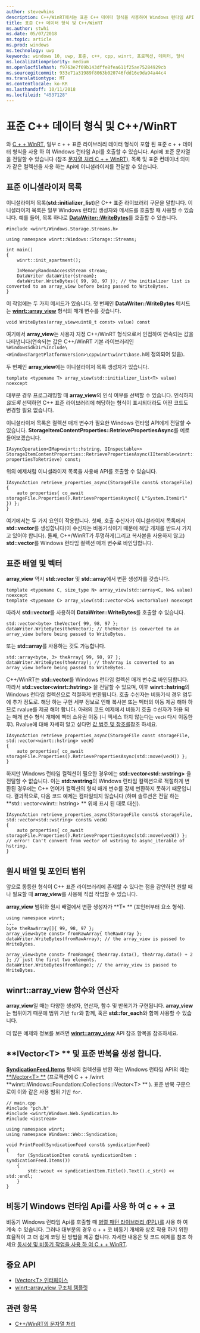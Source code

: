 ```yaml
---
author: stevewhims
description: C++/WinRT에서는 표준 C++ 데이터 형식을 사용하여 Windows 런타임 API를 호출할 수 있습니다.
title: 표준 C++ 데이터 형식 및 C++/WinRT
ms.author: stwhi
ms.date: 05/07/2018
ms.topic: article
ms.prod: windows
ms.technology: uwp
keywords: windows 10, uwp, 표준, c++, cpp, winrt, 프로젝션, 데이터, 형식
ms.localizationpriority: medium
ms.openlocfilehash: f9763e7f69b143dffe8fea611f25ae75284929cb
ms.sourcegitcommit: 933e71a31989f8063b020746fdd16e9da94a44c4
ms.translationtype: MT
ms.contentlocale: ko-KR
ms.lasthandoff: 10/11/2018
ms.locfileid: "4537128"
---
```

# <a name="standard-c-data-types-and-cwinrt"></a>표준 C++ 데이터 형식 및 C++/WinRT

와 [C + + WinRT](/windows/uwp/cpp-and-winrt-apis/intro-to-using-cpp-with-winrt), 일부 c + + 표준 라이브러리 데이터 형식이 포함 된 표준 c + + 데이터 형식을 사용 하 여 Windows 런타임 Api를 호출할 수 있습니다. Api에 표준 문자열을 전달할 수 있습니다 (참조 [문자열 처리 C + + WinRT](strings.md)), 목록 및 표준 컨테이너 의미가 같은 컬렉션을 사용 하는 Api에 이니셜라이저를 전달할 수 있습니다.

## <a name="standard-initializer-lists"></a>표준 이니셜라이저 목록
이니셜라이저 목록(**std::initializer_list**)은 C++ 표준 라이브러리 구문을 말합니다. 이니셜라이저 목록은 일부 Windows 런타임 생성자와 메서드를 호출할 때 사용할 수 있습니다. 예를 들어, 목록 하나로 [**DataWriter::WriteBytes**](/uwp/api/windows.storage.streams.datawriter.writebytes)를 호출할 수 있습니다.

```cppwinrt
#include <winrt/Windows.Storage.Streams.h>

using namespace winrt::Windows::Storage::Streams;

int main()
{
    winrt::init_apartment();

    InMemoryRandomAccessStream stream;
    DataWriter dataWriter{stream};
    dataWriter.WriteBytes({ 99, 98, 97 }); // the initializer list is converted to an array_view before being passed to WriteBytes.
}
```

이 작업에는 두 가지 메서드가 있습니다. 첫 번째인 **DataWriter::WriteBytes** 메서드는 [**winrt::array_view**](/uwp/cpp-ref-for-winrt/array-view) 형식의 매개 변수를 갖습니다.

```cppwinrt
void WriteBytes(array_view<uint8_t const> value) const
```

 여기에서 **array_view**는 사용자 지정 C++/WinRT 형식으로서 인접하여 연속되는 값을 나타냅니다(연속되는 값은 C++/WinRT 기본 라이브러리인 `%WindowsSdkDir%Include\<WindowsTargetPlatformVersion>\cppwinrt\winrt\base.h`에 정의되어 있음).

두 번째인 **array_view**에는 이니셜라이저 목록 생성자가 있습니다.

```cppwinrt
template <typename T> array_view(std::initializer_list<T> value) noexcept
```

대부분 경우 프로그래밍할 때 **array_view**의 인식 여부를 선택할 수 있습니다. 인식하지 *않도록* 선택하면 C++ 표준 라이브러리에 해당하는 형식이 표시되더라도 어떤 코드도 변경할 필요 없습니다.

이니셜라이저 목록은 컬렉션 매개 변수가 필요한 Windows 런타임 API에게 전달할 수 있습니다. **StorageItemContentProperties::RetrievePropertiesAsync**를 예로 들어보겠습니다.

```cppwinrt
IAsyncOperation<IMap<winrt::hstring, IInspectable>> StorageItemContentProperties::RetrievePropertiesAsync(IIterable<winrt::hstring> propertiesToRetrieve) const;
```

위의 예제처럼 이니셜라이저 목록을 사용해 API를 호출할 수 있습니다.

```cppwinrt
IAsyncAction retrieve_properties_async(StorageFile const& storageFile)
{
    auto properties{ co_await storageFile.Properties().RetrievePropertiesAsync({ L"System.ItemUrl" }) };
}
```

여기에서는 두 가지 요인이 작용합니다. 첫째, 호출 수신자가 이니셜라이저 목록에서 **std::vector**를 생성합니다(이 수신자는 비동기식이기 때문에 해당 개체를 반드시 가지고 있어야 합니다). 둘째, C++/WinRT가 투명하게(그리고 복사본을 사용하지 않고) **std::vector**를 Windows 런타임 컬렉션 매개 변수로 바인딩합니다.

## <a name="standard-arrays-and-vectors"></a>표준 배열 및 벡터
**array_view** 역시 **std::vector** 및 **std::array**에서 변환 생성자를 갖습니다.

```cppwinrt
template <typename C, size_type N> array_view(std::array<C, N>& value) noexcept
template <typename C> array_view(std::vector<C>& vectorValue) noexcept
```

따라서 **std::vector**를 사용하여 **DataWriter::WriteBytes**를 호출할 수 있습니다.

```cppwinrt
std::vector<byte> theVector{ 99, 98, 97 };
dataWriter.WriteBytes(theVector); // theVector is converted to an array_view before being passed to WriteBytes.
```

또는 **std::array**를 사용하는 것도 가능합니다.

```cppwinrt
std::array<byte, 3> theArray{ 99, 98, 97 };
dataWriter.WriteBytes(theArray); // theArray is converted to an array_view before being passed to WriteBytes.
```

C++/WinRT는 **std::vector**를 Windows 런타임 컬렉션 매개 변수로 바인딩합니다. 따라서 **std::vector&lt;winrt::hstring&gt;** 을 전달할 수 있으며, 이후 **winrt::hstring**의 Windows 런타임 컬렉션으로 적절하게 변환됩니다. 호출 수신자는 비동기식 경우 염두에 추가 정도로. 해당 하는 구현 세부 정보로 인해 복사본 또는 벡터의 이동 제공 해야 하므로 rvalue를 제공 해야 합니다. 아래의 코드 예제에서 비동기 호출 수신자가 허용 되는 매개 변수 형식 개체에 벡터 소유권 이동 (니 액세스 하지 않는다는 `vecH` 다시 이동한 후). Rvalue에 대해 자세히 알고 싶다면 [값 범주 및 참조를](cpp-value-categories.md)참조 하세요.

```cppwinrt
IAsyncAction retrieve_properties_async(StorageFile const storageFile, std::vector<winrt::hstring> vecH)
{
    auto properties{ co_await storageFile.Properties().RetrievePropertiesAsync(std::move(vecH)) };
}
```

하지만 Windows 런타임 컬렉션이 필요한 경우에는 **std::vector&lt;std::wstring&gt;** 을 전달할 수 없습니다. 이는 **std::wstring**의 Windows 런타임 컬렉션으로 적절하게 변환된 경우에는 C++ 언어가 컬렉션의 형식 매개 변수를 강제 변환하지 못하기 때문입니다. 결과적으로, 다음 코드 예제는 컴파일되지 않습니다 (하며 솔루션은 전달 하는 **std:: vector&lt;winrt:: hstring&gt; ** 위에 표시 된 대로 대신).

```cppwinrt
IAsyncAction retrieve_properties_async(StorageFile const& storageFile, std::vector<std::wstring> const& vecW)
{
    auto properties{ co_await storageFile.Properties().RetrievePropertiesAsync(std::move(vecW)) }; // error! Can't convert from vector of wstring to async_iterable of hstring.
}
```

## <a name="raw-arrays-and-pointer-ranges"></a>원시 배열 및 포인터 범위
앞으로 동등한 형식이 C++ 표준 라이브러리에 존재할 수 있다는 점을 감안하면 원할 때나 필요할 때 **array_view**를 사용해 직접 작업할 수 있습니다.

**array_view** 범위와 원시 배열에서 변환 생성자가 **T&ast; ** (포인터부터 요소 형식).

```cppwinrt
using namespace winrt;
...
byte theRawArray[]{ 99, 98, 97 };
array_view<byte const> fromRawArray{ theRawArray };
dataWriter.WriteBytes(fromRawArray); // the array_view is passed to WriteBytes.

array_view<byte const> fromRange{ theArray.data(), theArray.data() + 2 }; // just the first two elements.
dataWriter.WriteBytes(fromRange); // the array_view is passed to WriteBytes.
```

## <a name="winrtarrayview-functions-and-operators"></a>winrt::array_view 함수와 연산자
**array_view**일 때는 다양한 생성자, 연산자, 함수 및 반복기가 구현됩니다. **array_view**는 범위이기 때문에 범위 기반 `for`와 함께, 혹은 **std::for_each**와 함께 사용할 수 있습니다.

더 많은 예제와 정보를 보려면 [**winrt::array_view**](/uwp/cpp-ref-for-winrt/array-view) API 참조 항목을 참조하세요.

## <a name="ivectorlttgt-and-standard-iteration-constructs"></a>**IVector&lt;T&gt; ** 및 표준 반복을 생성 합니다.
[**SyndicationFeed.Items**](/uwp/api/windows.web.syndication.syndicationfeed.items) 형식의 컬렉션을 반환 하는 Windows 런타임 API의 예는 [**IVector&lt;T&gt; **](/uwp/api/windows.foundation.collections.ivector_t_) (프로젝션에 C + + /winrt **winrt::Windows::Foundation::Collections::IVector&lt;T&gt; ** ). 표준 반복 구문으로이 이와 같은 사용 범위 기반 `for`.

```cppwinrt
// main.cpp
#include "pch.h"
#include <winrt/Windows.Web.Syndication.h>
#include <iostream>

using namespace winrt;
using namespace Windows::Web::Syndication;

void PrintFeed(SyndicationFeed const& syndicationFeed)
{
    for (SyndicationItem const& syndicationItem : syndicationFeed.Items())
    {
        std::wcout << syndicationItem.Title().Text().c_str() << std::endl;
    }
}
```

## <a name="c-coroutines-with-asynchronous-windows-runtime-apis"></a>비동기 Windows 런타임 Api를 사용 하 여 c + + 코
비동기 Windows 런타임 Api를 호출할 때 [병렬 패턴 라이브러리 (PPL)를](/cpp/parallel/concrt/parallel-patterns-library-ppl) 사용 하 여 계속 수 있습니다. 그러나 대부분의 경우 c + + 코 비동기 개체와 상호 작용 하기 위한 효율적이 고 더 쉽게 코딩 된 방법을 제공 합니다. 자세한 내용은 및 코드 예제를 참조 하세요 [동시성 및 비동기 작업을 사용 하 여 C + + WinRT](concurrency.md).

## <a name="important-apis"></a>중요 API
* [IVector&lt;T&gt; 인터페이스](/uwp/api/windows.foundation.collections.ivector_t_)
* [winrt::array_view 구조체 템플릿](/uwp/cpp-ref-for-winrt/array-view)

## <a name="related-topics"></a>관련 항목
* [C++/WinRT의 문자열 처리](strings.md)
